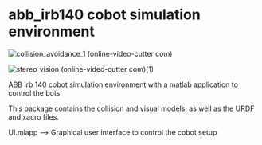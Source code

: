 # abb_irb140 cobot simulation environment

![collision_avoidance_1 (online-video-cutter com)](https://user-images.githubusercontent.com/62277665/141669852-37a0dba2-a106-4a62-b0b3-849b5161a203.gif)

![stereo_vision (online-video-cutter com)(1)](https://user-images.githubusercontent.com/62277665/141669868-b40c3247-f8d3-4b53-b755-715df850ce4a.gif)

ABB irb 140 cobot simulation environment with a matlab
application to control the bots

This package contains the collision and visual models, as well as the URDF and xacro files.

UI.mlapp --> Graphical user interface to control the cobot setup
